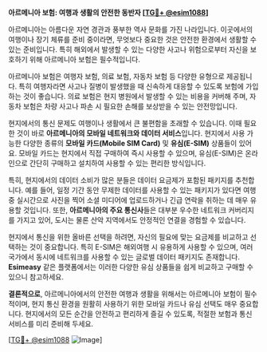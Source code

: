 **아르메니아 보험: 여행과 생활의 안전한 동반자 [[TG💪+ @esim1088](https://t.me/s/esim1088)]**

아르메니아는 아름다운 자연 경관과 풍부한 역사 문화를 가진 나라입니다. 이곳에서의 여행이나 장기 체류를 준비 중이라면, 무엇보다 중요한 것은 안전한 환경에서 생활할 수 있는 준비입니다. 특히 해외에서 발생할 수 있는 다양한 사고나 위험으로부터 자신을 보호하기 위해 아르메니아 보험은 필수적입니다.

아르메니아 보험은 여행자 보험, 의료 보험, 자동차 보험 등 다양한 유형으로 제공됩니다. 특히 여행자라면 사고나 질병이 발생했을 때 신속하게 대응할 수 있도록 보험에 가입하는 것이 좋습니다. 의료 보험은 현지 병원에서 발생할 수 있는 비용을 커버해 주며, 자동차 보험은 차량 사고나 파손 시 필요한 손해를 보상받을 수 있는 안전망입니다.

현지에서의 통신 문제도 여행이나 생활에서 큰 불편함을 초래할 수 있습니다. 이때 필요한 것이 바로 **아르메니아의 모바일 네트워크와 데이터 서비스**입니다. 현지에서 사용 가능한 다양한 종류의 **모바일 카드(Mobile SIM Card)** 및 **유심(E-SIM)** 상품들이 있어요. 모바일 카드는 현지에서 직접 구매하여 즉시 사용할 수 있으며, 유심(E-SIM)은 온라인으로 간단히 구매하고 설치하여 사용할 수 있는 편리한 방식입니다.

특히, 현지에서의 데이터 소비가 많은 분들은 데이터 요금제가 포함된 패키지를 추천합니다. 예를 들어, 일정 기간 동안 무제한 데이터를 사용할 수 있는 패키지가 있다면 여행 중 실시간으로 사진을 찍어 소셜 미디어에 업로드하거나 긴급 연락을 취하는 데 매우 유용할 것입니다. 또한, **아르메니아의 주요 통신사**들은 대부분 우수한 네트워크 커버리지를 가지고 있어, 도시는 물론 산악 지역에서도 안정적인 연결을 경험할 수 있습니다.

현지에서 통신을 위한 올바른 선택을 하려면, 자신의 필요에 맞는 요금제를 비교하고 선택하는 것이 중요합니다. 특히 E-SIM은 해외여행 시 유용하게 사용할 수 있으며, 여러 국가에서 동시에 네트워크를 사용할 수 있는 글로벌 데이터 패키지도 존재합니다. **Esimeasy** 같은 플랫폼에서는 이러한 다양한 유심 상품들을 쉽게 비교하고 구매할 수 있으니 참고하세요.

**결론적으로**, 아르메니아에서의 안전한 여행과 생활을 위해서는 아르메니아 보험이 필수적이며, 현지 통신 환경을 원활히 사용하기 위한 모바일 카드나 유심 선택도 매우 중요합니다. 현지에서의 모든 순간을 안전하고 편리하게 즐길 수 있도록, 적절한 보험과 통신 서비스를 미리 준비해 두세요.

[[TG💪+ @esim1088](https://t.me/s/esim1088) ![Image](https://i.postimg.cc/Y0z9fWf4/image.png)]